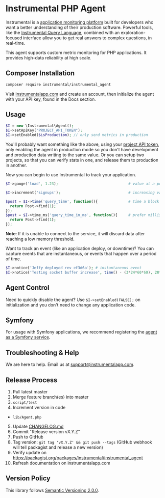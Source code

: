 # Instrumental PHP Agent

Instrumental is a [application monitoring platform](https://instrumentalapp.com) built for developers who want a better understanding of their production software. Powerful tools, like the [Instrumental Query Language](https://instrumentalapp.com/docs/query-language), combined with an exploration-focused interface allow you to get real answers to complex questions, in real-time.

This agent supports custom metric monitoring for PHP applications. It provides high-data reliability at high scale.

## Composer Installation

```bash
composer require instrumental/instrumental_agent
```

Visit [instrumentalapp.com](https://instrumentalapp.com) and create an account, then initialize the agent with your API key, found in the Docs section.

## Usage

```php
$I = new \Instrumental\Agent();
$I->setApiKey("PROJECT_API_TOKEN");
$I->setEnabled($isProduction); // only send metrics in production
```

You'll probably want something like the above, using your [project API token](https://instrumentalapp.com/docs/tokens), only enabling the agent in production mode so you don't have development and production data writing to the same value. Or you can setup two projects, so that you can verify stats in one, and release them to production in another.

Now you can begin to use Instrumental to track your application.

```php
$I->gauge('load', 1.23);                                # value at a point in time

$I->increment('signups');                               # increasing value, think "events"

$post = $I->time('query_time', function(){              # time a block of code
  return Post->find(1);
});
$post = $I->time_ms('query_time_in_ms', function(){     # prefer milliseconds?
  return Post->find(1);
});
```

**Note**: If it is unable to connect to the service, it will discard data after reaching a low memory threshold.

Want to track an event (like an application deploy, or downtime)? You can capture events that are instantaneous, or events that happen over a period of time.

```php
$I->notice('Jeffy deployed rev ef3d6a'); # instantaneous event
$I->notice('Testing socket buffer increase', time() - (3*24*60*60), 20*60); # an event (three days ago) with a duration (20 minutes)
```

## Agent Control

Need to quickly disable the agent? Use `$I->setEnabled(FALSE);` on initialization and you don't need to change any application code.

## Symfony

For usage with Symfony applications, we recommend registering the [agent as a Symfony service](examples/symfony/README.md).

## Troubleshooting & Help

We are here to help. Email us at [support@instrumentalapp.com](mailto:support@instrumentalapp.com).


## Release Process

1. Pull latest master
2. Merge feature branch(es) into master
3. `script/test`
4. Increment version in code
  - `lib/Agent.php`
5. Update [CHANGELOG.md](CHANGELOG.md)
6. Commit "Release version vX.Y.Z"
7. Push to GitHub
8. Tag version: `git tag 'vX.Y.Z' && git push --tags` (GitHub webhook will tell packagist and release a new version)
9. Verify update on https://packagist.org/packages/instrumental/instrumental_agent
10. Refresh documentation on instrumentalapp.com


## Version Policy

This library follows [Semantic Versioning 2.0.0](http://semver.org).
